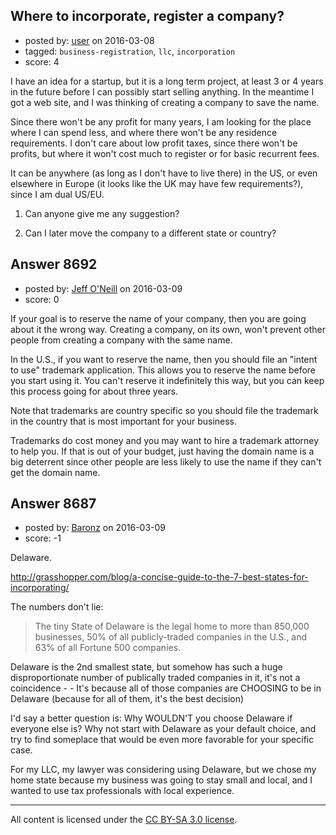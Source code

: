 ## Where to incorporate, register a company?

- posted by: [user](https://stackexchange.com/users/2811843/user) on 2016-03-08
- tagged: `business-registration`, `llc`, `incorporation`
- score: 4

I have an idea for a startup, but it is a long term project, at least 3 or 4 years in the future before I can possibly start selling anything.
In the meantime I got a web site, and I was thinking of creating a company to save the name. 

Since there won't be any profit for many years, I am looking for the place where I can spend less, and where there won't be any residence requirements. I don't care about low profit taxes, since there won't be profits, but where it won't cost much to register or for basic recurrent fees. 

It can be anywhere (as long as I don't have to live there) in the US, or even elsewhere in Europe (it looks like the UK may have few requirements?), since I am dual US/EU.

1) Can anyone give me any suggestion?

2) Can I later move the company to a different state or country?




## Answer 8692

- posted by: [Jeff O'Neill](https://stackexchange.com/users/46273/jeff-o-neill) on 2016-03-09
- score: 0

If your goal is to reserve the name of your company, then you are going about it the wrong way.  Creating a company, on its own, won't prevent other people from creating a company with the same name.

In the U.S., if you want to reserve the name, then you should file an "intent to use" trademark application.  This allows you to reserve the name before you start using it.  You can't reserve it indefinitely this way, but you can keep this process going for about three years.

Note that trademarks are country specific so you should file the trademark in the country that is most important for your business.

Trademarks do cost money and you may want to hire a trademark attorney to help you.  If that is out of your budget, just having the domain name is a big deterrent since other people are less likely to use the name if they can't get the domain name.




## Answer 8687

- posted by: [Baronz](https://stackexchange.com/users/7281676/baronz) on 2016-03-09
- score: -1

Delaware.

http://grasshopper.com/blog/a-concise-guide-to-the-7-best-states-for-incorporating/

The numbers don't lie:

> The tiny State of Delaware is the legal home to more than 850,000 businesses, 50% of all publicly-traded companies in the U.S., and 63% of all Fortune 500 companies.

Delaware is the 2nd smallest state, but somehow has such a huge disproportionate number of publically traded companies in it, it's not a coincidence - - It's because all of those companies are CHOOSING to be in Delaware (because for all of them, it's the best decision)

I'd say a better question is:  Why WOULDN'T you choose Delaware if everyone else is?  Why not start with Delaware as your default choice, and try to find someplace that would be even more favorable for your specific case.

For my LLC, my lawyer was considering using Delaware, but we chose my home state because my business was going to stay small and local, and I wanted to use tax professionals with local experience.




---

All content is licensed under the [CC BY-SA 3.0 license](https://creativecommons.org/licenses/by-sa/3.0/).
